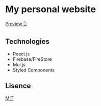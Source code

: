 # My personal website

[Preview 👆](https://samet.page)

## Technologies

- React.js
- Firebase/FireStore
- Mui.js
- Styled Components

## Lisence

[MIT](https://choosealicense.com/licenses/mit/)

